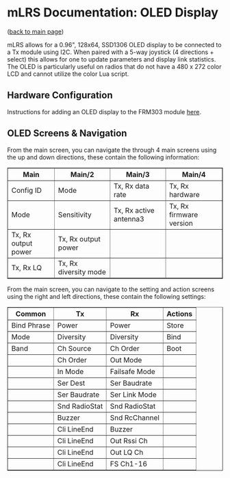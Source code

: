 # mLRS Documentation: OLED Display #

([back to main page](../README.md))

mLRS allows for a 0.96", 128x64, SSD1306 OLED display to be connected to a Tx module using I2C.  When paired with a 5-way joystick (4 directions + select) this allows for one to update parameters and display link statistics.  The OLED is particularly useful on radios that do not have a 480 x 272 color LCD and cannot utilize the color Lua script.

## Hardware Configuration

Instructions for adding an OLED display to the FRM303 module [here](https://github.com/olliw42/mLRS-docu/blob/master/docs/FLYSKY_FRM303.md#oled-display-addition).

## OLED Screens & Navigation

From the main screen, you can navigate the through 4 main screens using the up and down directions, these contain the following information:

<table border="1">
    <tr>
        <th>Main</th>
        <th>Main/2</th>
        <th>Main/3</th>
        <th>Main/4</th>
    </tr>
    <tr>
        <td>Config ID</td>
        <td>Mode</td>
        <td>Tx, Rx data rate</td>
        <td>Tx, Rx hardware</td>
    </tr>
    <tr>
        <td>Mode</td>
        <td>Sensitivity</td>
        <td>Tx, Rx active antenna3</td>
        <td>Tx, Rx firmware version</td>
    </tr>
    <tr>
        <td>Tx, Rx output power</td>
        <td>Tx, Rx output power</td>
        <td></td>
        <td></td>
    </tr>
    <tr>
        <td>Tx, Rx LQ</td>
        <td>Tx, Rx diversity mode</td>
        <td></td>
        <td></td>
    </tr>
</table>


From the main screen, you can navigate to the setting and action screens using the right and left directions, these contain the following settings:

<table border="1">
    <tr>
        <th>Common</th>
        <th>Tx</th>
        <th>Rx</th>
        <th>Actions</th>
    </tr>
    <tr>
        <td>Bind Phrase</td>
        <td>Power</td>
        <td>Power</td>
        <td>Store</td>
    </tr>
    <tr>
        <td>Mode</td>
        <td>Diversity</td>
        <td>Diversity</td>
        <td>Bind</td>
    </tr>
    <tr>
        <td>Band</td>
        <td>Ch Source</td>
        <td>Ch Order</td>
        <td>Boot</td>
    </tr>
    <tr>
        <td></td>
        <td>Ch Order</td>
        <td>Out Mode</td>
        <td></td>
    </tr>
    <tr>
        <td></td>
        <td>In Mode</td>
        <td>Failsafe Mode</td>
        <td></td>
    </tr>
        <tr>
        <td></td>
        <td>Ser Dest</td>
        <td>Ser Baudrate</td>
        <td></td>
    </tr>
        <tr>
        <td></td>
        <td>Ser Baudrate</td>
        <td>Ser Link Mode</td>
        <td></td>
    </tr>
        <tr>
        <td></td>
        <td>Snd RadioStat</td>
        <td>Snd RadioStat</td>
        <td></td>
    </tr>
        <tr>
        <td></td>
        <td>Buzzer</td>
        <td>Snd RcChannel</td>
        <td></td>
    </tr>
        <tr>
        <td></td>
        <td>Cli LineEnd</td>
        <td>Buzzer</td>
        <td></td>
    </tr>
    </tr>
        <tr>
        <td></td>
        <td>Cli LineEnd</td>
        <td>Out Rssi Ch</td>
        <td></td>
    </tr>
     </tr>
        <tr>
        <td></td>
        <td>Cli LineEnd</td>
        <td>Out LQ Ch</td>
        <td></td>
    </tr>
        </tr>
        <tr>
        <td></td>
        <td>Cli LineEnd</td>
        <td>FS Ch1-16</td>
        <td></td>
    </tr>
</table>